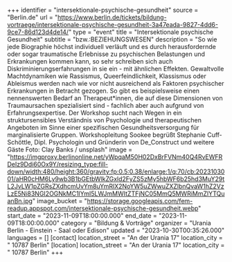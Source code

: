 +++
identifier = "intersektionale-psychische-gesundheit"
source = "Berlin.de"
url = "https://www.berlin.de/tickets/bildung-vortraege/intersektionale-psychische-gesundheit-3a47eada-9827-4dd6-9ce7-86d123d4de14/"
type = "event"
title = "Intersektionale psychische Gesundheit"
subtitle = "bzw.:BEZIEHUNGSWESEN"
description = "So wie jede Biographie höchst individuell verläuft und es durch herausfordernde oder sogar traumatische Erlebnisse zu psychischen Belastungen und Erkrankungen kommen kann, so sehr schreiben sich auch Diskriminierungserfahrungen in sie ein - mit ähnlichen Effekten. Gewaltvolle Machtdynamiken wie Rassismus, Queerfeindlichkeit, Klassismus oder Ableismus werden nach wie vor nicht ausreichend als Faktoren psychischer Erkrankungen in Betracht gezogen. So gibt es beispielsweise einen nennenswerten Bedarf an Therapeut*innen, die auf diese Dimensionen von Traumaursachen spezialisiert sind - fachlich aber auch aufgrund von Erfahrungsexpertise. Der Workshop sucht nach Wegen in ein struktursensibles Verständnis von Psychologie und therapeutischen Angeboten im Sinne einer spezifischen Gesundheitsversorgung für marginalisierte Gruppen. Workshopleitung Sookee begrüßt Stephanie Cuff-Schöttle, Dipl. Psychologin und Gründerin von De_Construct und weitere Gäste Foto: Clay Banks / unsplash"
image = "https://imgproxy.berlinonline.net/yWpqaM50H02DxBrFVNm40Q4RvEWFRDeIz9Ddi60Ox9Y/resizing_type:fill-down/width:480/height:360/gravity:fp:0.5:0.38/enlarge:1/q:70/cb:2023103001/aHR0cHM6Ly9wb3B1bGEtbWlkZGxld2FyZS5zMy5hbWF6b25hd3MuY29tL2JvLW1pZGRsZXdhcmUvYm8uYmRlX2NoYW5uZWwuZXZlbnQvaW1hZ2VzLzE5Ni83NGI2OGNkMC1lYmI5LWJmMWItZTFjNC05MmQ5MWRiMmZlYTQuanBn.jpg"
image_bucket = "https://storage.googleapis.com/fem-readup.appspot.com/intersektionale-psychische-gesundheit.webp"
start_date = "2023-11-09T18:00:00.000"
end_date = "2023-11-09T18:00:00.000"
category = "Bildung & Vorträge"
organizer = "Urania Berlin - Einstein - Saal oder Edison"
updated = "2023-10-30T00:35:26.000"
languages = []
[contact]
location_street = "An der Urania 17"
location_city = " 10787 Berlin"
[location]
location_street = "An der Urania 17"
location_city = " 10787 Berlin"
+++